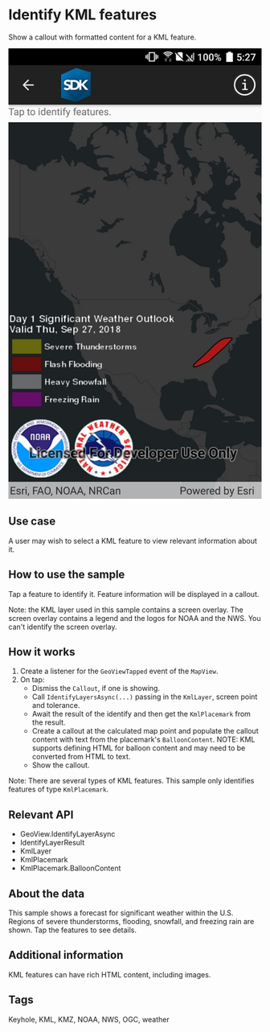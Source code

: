 # Identify KML features

Show a callout with formatted content for a KML feature.

![Image of identify KML features](IdentifyKmlFeatures.jpg)

## Use case

A user may wish to select a KML feature to view relevant information about it.

## How to use the sample

Tap a feature to identify it. Feature information will be displayed in a callout.

Note: the KML layer used in this sample contains a screen overlay. The screen overlay contains a legend and the logos for NOAA and the NWS. You can't identify the screen overlay.

## How it works

1. Create a listener for the `GeoViewTapped` event of the `MapView`.
2. On tap:
    * Dismiss the `Callout`, if one is showing.
    * Call `IdentifyLayersAsync(...)` passing in the `KmlLayer`, screen point and tolerance.
    * Await the result of the identify and then get the `KmlPlacemark` from the result.
    * Create a callout at the calculated map point and populate the callout content with text from the placemark's `BalloonContent`. NOTE: KML supports defining HTML for balloon content and may need to be converted from HTML to text.
    * Show the callout.
  
Note: There are several types of KML features. This sample only identifies features of type `KmlPlacemark`.

## Relevant API

* GeoView.IdentifyLayerAsync
* IdentifyLayerResult
* KmlLayer
* KmlPlacemark
* KmlPlacemark.BalloonContent

## About the data

This sample shows a forecast for significant weather within the U.S. Regions of severe thunderstorms, flooding, snowfall, and freezing rain are shown. Tap the features to see details.

## Additional information

KML features can have rich HTML content, including images.

## Tags

Keyhole, KML, KMZ, NOAA, NWS, OGC, weather
